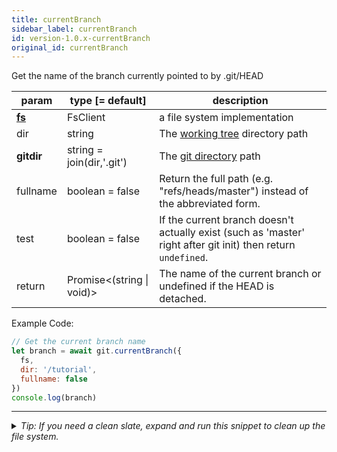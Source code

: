 ```yaml
---
title: currentBranch
sidebar_label: currentBranch
id: version-1.0.x-currentBranch
original_id: currentBranch
---
```


Get the name of the branch currently pointed to by .git/HEAD

| param          | type [= default]                | description                                                                                                   |
| -------------- | ------------------------------- | ------------------------------------------------------------------------------------------------------------- |
| [**fs**](./fs) | FsClient                        | a file system implementation                                                                                  |
| dir            | string                          | The [working tree](dir-vs-gitdir.md) directory path                                                           |
| **gitdir**     | string = join(dir,'.git')       | The [git directory](dir-vs-gitdir.md) path                                                                    |
| fullname       | boolean = false                 | Return the full path (e.g. "refs/heads/master") instead of the abbreviated form.                              |
| test           | boolean = false                 | If the current branch doesn't actually exist (such as 'master' right after git init) then return `undefined`. |
| return         | Promise\<(string &#124; void)\> | The name of the current branch or undefined if the HEAD is detached.                                          |

Example Code:

```js live
// Get the current branch name
let branch = await git.currentBranch({
  fs,
  dir: '/tutorial',
  fullname: false
})
console.log(branch)
```


---

<details>
<summary><i>Tip: If you need a clean slate, expand and run this snippet to clean up the file system.</i></summary>

```js live
window.fs = new LightningFS('fs', { wipe: true })
window.pfs = window.fs.promises
console.log('done')
```
</details>

<script>
(function rewriteEditLink() {
  const el = document.querySelector('a.edit-page-link.button');
  if (el) {
    el.href = 'https://github.com/isomorphic-git/isomorphic-git/edit/master/src/api/currentBranch.js';
  }
})();
</script>